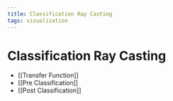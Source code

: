 ```yaml
---
title: Classification Ray Casting
tags: visualization
---
```


# Classification Ray Casting
- [[Transfer Function]]
- [[Pre Classification]]
- [[Post Classification]]
























